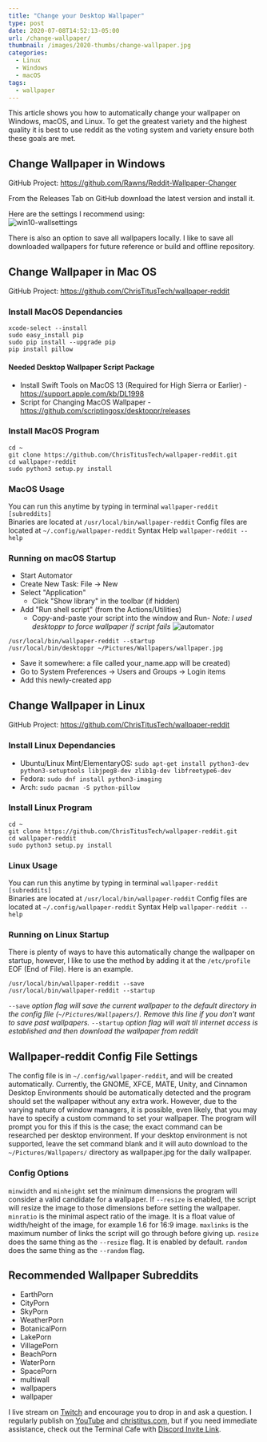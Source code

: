 ```yaml
---
title: "Change your Desktop Wallpaper"
type: post
date: 2020-07-08T14:52:13-05:00
url: /change-wallpaper/
thumbnail: /images/2020-thumbs/change-wallpaper.jpg
categories:
  - Linux
  - Windows
  - macOS
tags:
  - wallpaper
---
```

This article shows you how to automatically change your wallpaper on Windows, macOS, and Linux.<!--more-->
To get the greatest variety and the highest quality it is best to use reddit as the voting system and variety ensure both these goals are met. 

## Change Wallpaper in Windows

GitHub Project: <https://github.com/Rawns/Reddit-Wallpaper-Changer>

From the Releases Tab on GitHub download the latest version and install it.

Here are the settings I recommend using:  
![win10-wallsettings](/images/2020/wallpaper/wall-settings-w10.png)

There is also an option to save all wallpapers locally. I like to save all downloaded wallpapers for future reference or build and offline repository.

## Change Wallpaper in Mac OS

GitHub Project: <https://github.com/ChrisTitusTech/wallpaper-reddit>

### Install MacOS Dependancies

```
xcode-select --install
sudo easy_install pip
sudo pip install --upgrade pip
pip install pillow
```

#### Needed Desktop Wallpaper Script Package

- Install Swift Tools on MacOS 13 (Required for High Sierra or Earlier) - <https://support.apple.com/kb/DL1998>
- Script for Changing MacOS Wallpaper - <https://github.com/scriptingosx/desktoppr/releases>

### Install MacOS Program

```
cd ~
git clone https://github.com/ChrisTitusTech/wallpaper-reddit.git
cd wallpaper-reddit
sudo python3 setup.py install
```

### MacOS Usage

You can run this anytime by typing in terminal `wallpaper-reddit [subreddits]`  
Binaries are located at `/usr/local/bin/wallpaper-reddit`
Config files are located at `~/.config/wallpaper-reddit`
Syntax Help `wallpaper-reddit --help`

### Running on macOS Startup

- Start Automator
- Create New Task: File -> New
- Select "Application"
  - Click "Show library" in the toolbar (if hidden)
- Add "Run shell script" (from the Actions/Utilities)
  - Copy-and-paste your script into the window and Run- *Note: I used desktoppr to force wallpaper if script fails*
  ![automator](/images/2020/wallpaper/macos-automator.jpg)

```
/usr/local/bin/wallpaper-reddit --startup
/usr/local/bin/desktoppr ~/Pictures/Wallpapers/wallpaper.jpg
```

- Save it somewhere: a file called your_name.app will be created)
- Go to System Preferences → Users and Groups → Login items
- Add this newly-created app

## Change Wallpaper in Linux

GitHub Project: <https://github.com/ChrisTitusTech/wallpaper-reddit>

### Install Linux Dependancies

- Ubuntu/Linux Mint/ElementaryOS: `sudo apt-get install python3-dev python3-setuptools libjpeg8-dev zlib1g-dev libfreetype6-dev`
- Fedora: `sudo dnf install python3-imaging`
- Arch: `sudo pacman -S python-pillow`

### Install Linux Program

```
cd ~
git clone https://github.com/ChrisTitusTech/wallpaper-reddit.git
cd wallpaper-reddit
sudo python3 setup.py install
```

### Linux Usage

You can run this anytime by typing in terminal `wallpaper-reddit [subreddits]`  
Binaries are located at `/usr/local/bin/wallpaper-reddit`
Config files are located at `~/.config/wallpaper-reddit`
Syntax Help `wallpaper-reddit --help`

### Running on Linux Startup

There is plenty of ways to have this automatically change the wallpaper on startup, however, I like to use the method by adding it at the `/etc/profile` EOF (End of File). Here is an example.

```
/usr/local/bin/wallpaper-reddit --save
/usr/local/bin/wallpaper-reddit --startup
```

`--save` *option flag will save the current wallpaper to the default directory in the config file (`~/Pictures/Wallpapers/`). Remove this line if you don't want to save past wallpapers.*
`--startup` *option flag will wait til internet access is established and then download the wallpaper from reddit*

## Wallpaper-reddit Config File Settings

The config file is in `~/.config/wallpaper-reddit`, and will be created automatically. Currently, the GNOME, XFCE, MATE, Unity, and Cinnamon Desktop Environments should be automatically detected and the program should set the wallpaper without any extra work. However, due to the varying nature of window managers, it is possible, even likely, that you may have to specify a custom command to set your wallpaper. The program will prompt you for this if this is the case; the exact command can be researched per desktop environment. If your desktop environment is not supported, leave the set command blank and it will auto download to the `~/Pictures/Wallpapers/` directory as wallpaper.jpg for the daily wallpaper. 

### Config Options

`minwidth` and `minheight` set the minimum dimensions the program will consider a valid candidate for a wallpaper. If `--resize` is enabled, the script will resize the image to those dimensions before setting the wallpaper.
`minratio` is the minimal aspect ratio of the image. It is a float value of width/height of the image, for example 1.6 for 16:9 image.
`maxlinks` is the maximum number of links the script will go through before giving up.
`resize` does the same thing as the `--resize` flag. It is enabled by default.
`random` does the same thing as the `--random` flag.

## Recommended Wallpaper Subreddits

- EarthPorn
- CityPorn
- SkyPorn
- WeatherPorn
- BotanicalPorn
- LakePorn
- VillagePorn
- BeachPorn
- WaterPorn
- SpacePorn
- multiwall
- wallpapers
- wallpaper

I live stream on [Twitch][1] and encourage you to drop in and ask a question. I regularly publish on [YouTube][2] and [christitus.com][3], but if you need immediate assistance, check out the Terminal Cafe with [Discord Invite Link][4].

 [1]: https://twitch.tv/christitustech
 [2]: https://www.youtube.com/c/ChrisTitusTech
 [3]: https://www.christitus.com/
 [4]: https://www.christitus.com/discord
